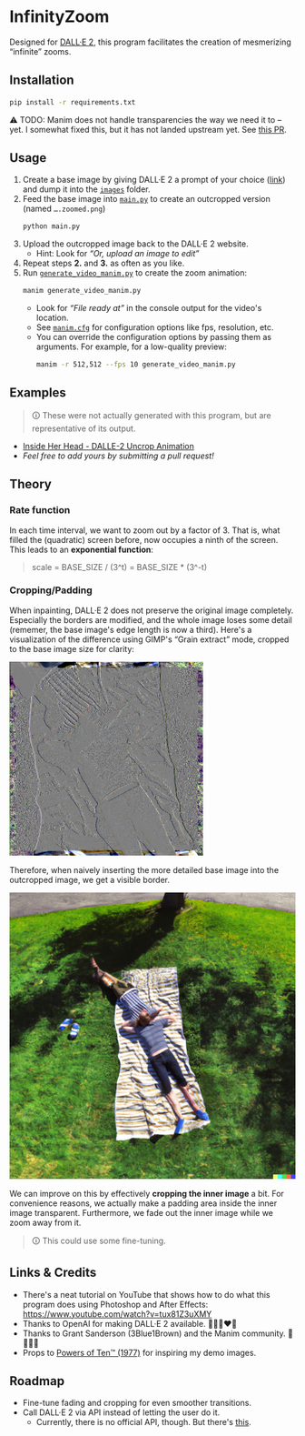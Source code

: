 # InfinityZoom
<!-- TODO: This was the first name that came to my mind. Maybe  -->

Designed for [DALL·E 2](https://openai.com/dall-e-2/), this program facilitates the creation of mesmerizing “infinite” zooms.


## Installation
<!-- TODO: Provide a PyPI package -->
```bash
pip install -r requirements.txt
```
⚠️ TODO: Manim does not handle transparencies the way we need it to – yet.
I somewhat fixed this, but it has not landed upstream yet.
See [this PR](https://github.com/ManimCommunity/manim/pull/2923).

## Usage
1. Create a base image by giving DALL·E 2 a prompt of your choice ([link](https://labs.openai.com/)) and dump it into the [`images`](images/) folder.
2. Feed the base image into [`main.py`](main.py) to create an outcropped version (named `….zoomed.png`)
   ```bash
   python main.py
   ```
3. Upload the outcropped image back to the DALL·E 2 website.
   - Hint: Look for *“Or, upload an image to edit”*
4. Repeat steps **2.** and **3.** as often as you like.
5. Run [`generate_video_manim.py`](generate_video_manim.py) to create the zoom animation:
   ```bash
   manim generate_video_manim.py
   ```
   - Look for *“File ready at”* in the console output for the video's location.
   - See [`manim.cfg`](manim.cfg) for configuration options like fps, resolution, etc.
   - You can override the configuration options by passing them as arguments. For example, for a low-quality preview:
      ```bash
      manim -r 512,512 --fps 10 generate_video_manim.py
      ```

## Examples
> 🛈 These were not actually generated with this program, but are representative of its output.
- [Inside Her Head - DALLE-2 Uncrop Animation](https://www.youtube.com/watch?v=ICQNsyXNEa4)
- *Feel free to add yours by submitting a pull request!*


## Theory
### Rate function
In each time interval, we want to zoom out by a factor of 3.
That is, what filled the (quadratic) screen before, now occupies a ninth of the screen.
This leads to an **exponential function**:

> scale = BASE_SIZE / (3^t) = BASE_SIZE * (3^-t)


### Cropping/Padding
When inpainting, DALL·E 2 does not preserve the original image completely.
Especially the borders are modified,
and the whole image loses some detail
(rememer, the base image's edge length is now a third).
Here's a visualization of the difference using GIMP's “Grain extract” mode, cropped to the base image size for clarity:

![](documentation_images/naive_overlay_borders_difference.png)


Therefore, when naively inserting the more detailed base image into the outcropped image,
we get a visible border.

![](documentation_images/naive_overlay_borders.png)

We can improve on this by effectively **cropping the inner image** a bit.
For convenience reasons, we actually make a padding area inside the inner image transparent.
Furthermore, we fade out the inner image while we zoom away from it.

> 🛈 This could use some fine-tuning.

## Links & Credits
- There's a neat tutorial on YouTube that shows how to do what this program does using Photoshop and After Effects: https://www.youtube.com/watch?v=tux81Z3uXMY
- Thanks to OpenAI for making DALL·E 2 available. 💛💙💚❤️💜
- Thanks to Grant Sanderson (3Blue1Brown) and the Manim community. 💙💙💙🤎
- Props to [Powers of Ten™ (1977)](https://www.youtube.com/watch?v=0fKBhvDjuy0) for inspiring my demo images.


## Roadmap
- Fine-tune fading and cropping for even smoother transitions.
- Call DALL·E 2 via API instead of letting the user do it.
  - Currently, there is no official API, though. But there's [this](https://github.com/ezzcodeezzlife/dalle2-in-python).
